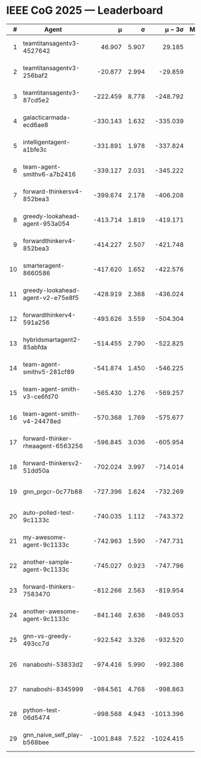 # IEEE CoG 2025 — Leaderboard

| # | Agent | μ | σ | μ − 3σ | Matches | Updated |
|---:|---|---:|---:|---:|---:|---|
| 1 | teamtitansagentv3-4527642 | 46.907 | 5.907 | 29.185 | 21250 | 2025-08-25 06:33 |
| 2 | teamtitansagentv3-256baf2 | -20.877 | 2.994 | -29.859 | 21596 | 2025-08-25 06:33 |
| 3 | teamtitansagentv3-87cd5e2 | -222.459 | 8.778 | -248.792 | 21866 | 2025-08-25 06:33 |
| 4 | galacticarmada-ecd6ae8 | -330.143 | 1.632 | -335.039 | 19700 | 2025-08-25 06:33 |
| 5 | intelligentagent-a1bfe3c | -331.891 | 1.978 | -337.824 | 18110 | 2025-08-25 06:33 |
| 6 | team-agent-smithv6-a7b2416 | -339.127 | 2.031 | -345.222 | 21000 | 2025-08-25 06:33 |
| 7 | forward-thinkersv4-852bea3 | -399.674 | 2.178 | -406.208 | 17275 | 2025-08-25 06:33 |
| 8 | greedy-lookahead-agent-953a054 | -413.714 | 1.819 | -419.171 | 19382 | 2025-08-25 06:33 |
| 9 | forwardthinkerv4-852bea3 | -414.227 | 2.507 | -421.748 | 18056 | 2025-08-25 06:33 |
| 10 | smarteragent-8660586 | -417.620 | 1.652 | -422.576 | 18008 | 2025-08-25 06:33 |
| 11 | greedy-lookahead-agent-v2-e75e8f5 | -428.919 | 2.368 | -436.024 | 21742 | 2025-08-25 06:33 |
| 12 | forwardthinkerv4-591a256 | -493.626 | 3.559 | -504.304 | 17481 | 2025-08-25 06:33 |
| 13 | hybridsmartagent2-85abfda | -514.455 | 2.790 | -522.825 | 17840 | 2025-08-25 06:33 |
| 14 | team-agent-smithv5-281cf89 | -541.874 | 1.450 | -546.225 | 20380 | 2025-08-25 06:33 |
| 15 | team-agent-smith-v3-ce6fd70 | -565.430 | 1.276 | -569.257 | 21956 | 2025-08-25 06:33 |
| 16 | team-agent-smith-v4-24478ed | -570.368 | 1.769 | -575.677 | 21276 | 2025-08-25 06:33 |
| 17 | forward-thinker-rheaagent-6563256 | -596.845 | 3.036 | -605.954 | 19748 | 2025-08-25 06:33 |
| 18 | forward-thinkersv2-51dd50a | -702.024 | 3.997 | -714.014 | 20508 | 2025-08-25 06:33 |
| 19 | gnn_prgcr-0c77b88 | -727.396 | 1.624 | -732.269 | 18440 | 2025-08-25 06:33 |
| 20 | auto-polled-test-9c1133c | -740.035 | 1.112 | -743.372 | 21920 | 2025-08-25 06:33 |
| 21 | my-awesome-agent-9c1133c | -742.963 | 1.590 | -747.731 | 21460 | 2025-08-25 06:33 |
| 22 | another-sample-agent-9c1133c | -745.027 | 0.923 | -747.796 | 21400 | 2025-08-25 06:33 |
| 23 | forward-thinkers-7583470 | -812.266 | 2.563 | -819.954 | 19120 | 2025-08-25 06:33 |
| 24 | another-awesome-agent-9c1133c | -841.146 | 2.636 | -849.053 | 22720 | 2025-08-25 06:33 |
| 25 | gnn-vs-greedy-493cc7d | -922.542 | 3.326 | -932.520 | 16500 | 2025-08-25 06:33 |
| 26 | nanaboshi-53833d2 | -974.416 | 5.990 | -992.386 | 16620 | 2025-08-25 06:33 |
| 27 | nanaboshi-8345999 | -984.561 | 4.768 | -998.863 | 17270 | 2025-08-25 06:33 |
| 28 | python-test-06d5474 | -998.568 | 4.943 | -1013.396 | 17150 | 2025-08-25 06:33 |
| 29 | gnn_naive_self_play-b568bee | -1001.848 | 7.522 | -1024.415 | 17100 | 2025-08-25 06:33 |
